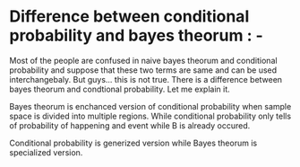 # Difference between conditional probability and bayes theorum : -

Most of the people are confused in naive bayes theorum and conditional probability and suppose that these two terms are same
and can be used interchangebaly. But guys... this is not true. There is a difference between bayes theorum and 
condtional probability. Let me explain it.

Bayes theorum is enchanced version of conditional probability when sample space is divided into multiple regions. While conditional probability only tells of probability of happening and event while B is already occured.

Conditional probability is generized version while Bayes theorum is specialized version.




